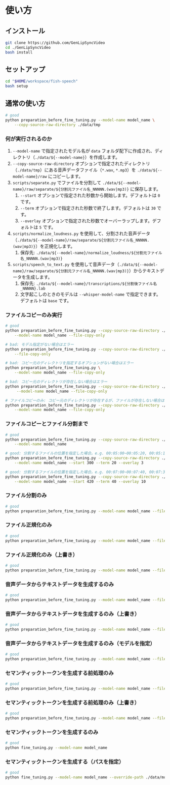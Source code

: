 # 使い方

## インストール

```bash
git clone https://github.com/GenLipSyncVideo
cd ./GenLipSyncVideo
bash install
```

## セットアップ

```bash
cd "$HOME/workspace/fish-speech"
bash setup
```

## 通常の使い方

```bash
# good
python preparation_before_fine_tuning.py --model-name model_name \
    --copy-source-raw-directory ./data/tmp
```

### 何が実行されるのか

1. `--model-name` で指定されたモデル名が `data` フォルダ配下に作成され、ディレクトリ（`./data/${--model-name}`）を作成します。
2. `--copy-source-raw-directory` オプションで指定されたディレクトリ（`./data/tmp`）にある音声データファイル（`*.wav`, `*.mp3`）を `./data/${--model-name}/raw` にコピーします。
3. `scripts/separate.py` でファイルを分割して `./data/${--model-name}/raw/separate/${分割元ファイル名_NNNNN.(wav|mp3)}` に保存します。
   1. `--start` オプションで指定された秒数から開始します。デフォルトは `0` です。
   2. `--term` オプションで指定された秒数で終了します。デフォルトは `30` です。
   3. `--overlay` オプションで指定された秒数でオーバーラップします。デフォルトは `5` です。
4. `scripts/normalize_loudness.py` を使用して、分割された音声データ（`./data/${--model-name}/raw/separate/${分割元ファイル名_NNNNN.(wav|mp3)}`）を正規化します。
   1. 保存先: `./data/${--model-name}/normalize_loudness/${分割元ファイル名_NNNNN.(wav|mp3)}`
5. `scripts/speech_to_text.py` を使用して音声データ（`./data/${--model-name}/raw/separate/${分割元ファイル名_NNNNN.(wav|mp3)}`）からテキストデータを生成します。
   1. 保存先: `./data/${--model-name}/transcriptions/${分割後ファイル名_NNNNN}.lab`
   2. 文字起こしのときのモデルは `--whisper-model-name` で指定できます。デフォルトは `base` です。

### ファイルコピーのみ実行

```bash
# good
python preparation_before_fine_tuning.py --copy-source-raw-directory ./data/tmp \
    --model-name model_name --file-copy-only

# bad: モデル指定がない場合はエラー
python preparation_before_fine_tuning.py --copy-source-raw-directory ./data/tmp \
    --file-copy-only

# bad: コピー元のディレクトリを指定するオプションがない場合はエラー
python preparation_before_fine_tuning.py \
    --model-name model_name --file-copy-only

# bad: コピー元のディレクトリが存在しない場合はエラー
python preparation_before_fine_tuning.py --copy-source-raw-directory ./data/null \
     --model-name model_name --file-copy-only

# ファイルコピーのみ: コピー元のディレクトリが存在するが、ファイルが存在しない場合はエラー
python preparation_before_fine_tuning.py --copy-source-raw-directory ./data/empty \
    --model-name model_name --file-copy-only
```

### ファイルコピーとファイル分割まで

```bash
# good
python preparation_before_fine_tuning.py --copy-source-raw-directory ./data/tmp \
    --model-name model_name

# good: 分割するファイルの位置を指定した場合。e.g. 00:05:00~00:05:20, 00:05:17~00:05:37, 00:05:34~00:05:54, ...
python preparation_before_fine_tuning.py --copy-source-raw-directory ./data/tmp \
    --model-name model_name --start 300 --term 20 --overlay 3

# good: 分割するファイルの位置を指定した場合。e.g. 00:07:00~00:07:40, 00:07:37~00:08:17, 00:08:14~00:08:54, ...
python preparation_before_fine_tuning.py --copy-source-raw-directory ./data/tmp \
    --model-name model_name --start 420 --term 40 --overlay 10
```

### ファイル分割のみ

```bash
# good
python preparation_before_fine_tuning.py --model-name model_name --file-separate-only
```

### ファイル正規化のみ

```bash
# good
python preparation_before_fine_tuning.py --model-name model_name --file-normalize-only
```

### ファイル正規化のみ（上書き）

```bash
# good
python preparation_before_fine_tuning.py --model-name model_name --file-normalize-only --force-normalize-loudness
```

### 音声データからテキストデータを生成するのみ

```bash
# good
python preparation_before_fine_tuning.py --model-name model_name --file-transcribe-only
```

### 音声データからテキストデータを生成するのみ（上書き）

```bash
# good
python preparation_before_fine_tuning.py --model-name model_name --file-transcribe-only --force-transcribe
```

### 音声データからテキストデータを生成するのみ（モデルを指定）

```bash
# good
python preparation_before_fine_tuning.py --model-name model_name --file-transcribe-only --whisper-model-name whisper_model_name
```

### セマンティックトークンを生成する前処理のみ

```bash
# good
python preparation_before_fine_tuning.py --model-name model_name --file-before-text-reformatting-only
```

### セマンティックトークンを生成する前処理のみ（上書き）

```bash
# good
python preparation_before_fine_tuning.py --model-name model_name --file-before-text-reformatting-only --force-before-text-reformatting
```

### セマンティックトークンを生成するのみ

```bash
# good
python fine_tuning.py --model-name model_name
```

### セマンティックトークンを生成する（パスを指定）

```bash
# good
python fine_tuning.py --model-name model_name --override-path ./data/model_name/before_text_reformatting/00001_00-00-00~00-00-30_test
```
